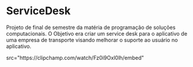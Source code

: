 # ServiceDesk
Projeto de final de semestre da matéria de programação de soluções computacionais.
O Objetivo era criar um service desk para o aplicativo de uma empresa de transporte visando melhorar o suporte ao usuário no aplicativo.

<div>
   src="https://clipchamp.com/watch/Fz0i9Oxl0lh/embed"
 </div>
